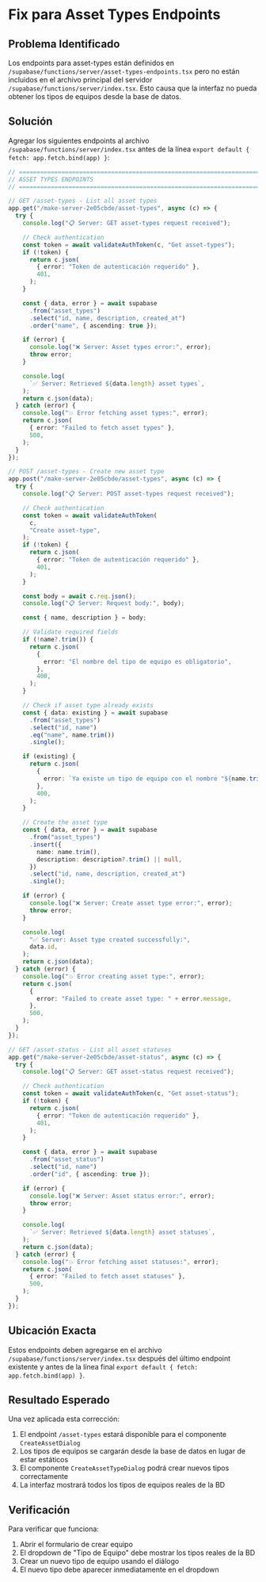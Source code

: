# Fix para Asset Types Endpoints

## Problema Identificado
Los endpoints para asset-types están definidos en `/supabase/functions/server/asset-types-endpoints.tsx` pero no están incluidos en el archivo principal del servidor `/supabase/functions/server/index.tsx`. Esto causa que la interfaz no pueda obtener los tipos de equipos desde la base de datos.

## Solución
Agregar los siguientes endpoints al archivo `/supabase/functions/server/index.tsx` antes de la línea `export default { fetch: app.fetch.bind(app) }`:

```typescript
// ============================================================================
// ASSET TYPES ENDPOINTS
// ============================================================================

// GET /asset-types - List all asset types
app.get("/make-server-2e05cbde/asset-types", async (c) => {
  try {
    console.log("📋 Server: GET asset-types request received");

    // Check authentication
    const token = await validateAuthToken(c, "Get asset-types");
    if (!token) {
      return c.json(
        { error: "Token de autenticación requerido" },
        401,
      );
    }

    const { data, error } = await supabase
      .from("asset_types")
      .select("id, name, description, created_at")
      .order("name", { ascending: true });

    if (error) {
      console.log("❌ Server: Asset types error:", error);
      throw error;
    }

    console.log(
      `✅ Server: Retrieved ${data.length} asset types`,
    );
    return c.json(data);
  } catch (error) {
    console.log("💥 Error fetching asset types:", error);
    return c.json(
      { error: "Failed to fetch asset types" },
      500,
    );
  }
});

// POST /asset-types - Create new asset type
app.post("/make-server-2e05cbde/asset-types", async (c) => {
  try {
    console.log("📋 Server: POST asset-types request received");

    // Check authentication
    const token = await validateAuthToken(
      c,
      "Create asset-type",
    );
    if (!token) {
      return c.json(
        { error: "Token de autenticación requerido" },
        401,
      );
    }

    const body = await c.req.json();
    console.log("📋 Server: Request body:", body);

    const { name, description } = body;

    // Validate required fields
    if (!name?.trim()) {
      return c.json(
        {
          error: "El nombre del tipo de equipo es obligatorio",
        },
        400,
      );
    }

    // Check if asset type already exists
    const { data: existing } = await supabase
      .from("asset_types")
      .select("id, name")
      .eq("name", name.trim())
      .single();

    if (existing) {
      return c.json(
        {
          error: `Ya existe un tipo de equipo con el nombre "${name.trim()}"`,
        },
        400,
      );
    }

    // Create the asset type
    const { data, error } = await supabase
      .from("asset_types")
      .insert({
        name: name.trim(),
        description: description?.trim() || null,
      })
      .select("id, name, description, created_at")
      .single();

    if (error) {
      console.log("❌ Server: Create asset type error:", error);
      throw error;
    }

    console.log(
      "✅ Server: Asset type created successfully:",
      data.id,
    );
    return c.json(data);
  } catch (error) {
    console.log("💥 Error creating asset type:", error);
    return c.json(
      {
        error: "Failed to create asset type: " + error.message,
      },
      500,
    );
  }
});

// GET /asset-status - List all asset statuses
app.get("/make-server-2e05cbde/asset-status", async (c) => {
  try {
    console.log("📋 Server: GET asset-status request received");

    // Check authentication
    const token = await validateAuthToken(c, "Get asset-status");
    if (!token) {
      return c.json(
        { error: "Token de autenticación requerido" },
        401,
      );
    }

    const { data, error } = await supabase
      .from("asset_status")
      .select("id, name")
      .order("id", { ascending: true });

    if (error) {
      console.log("❌ Server: Asset status error:", error);
      throw error;
    }

    console.log(
      `✅ Server: Retrieved ${data.length} asset statuses`,
    );
    return c.json(data);
  } catch (error) {
    console.log("💥 Error fetching asset statuses:", error);
    return c.json(
      { error: "Failed to fetch asset statuses" },
      500,
    );
  }
});
```

## Ubicación Exacta
Estos endpoints deben agregarse en el archivo `/supabase/functions/server/index.tsx` después del último endpoint existente y antes de la línea final `export default { fetch: app.fetch.bind(app) }`.

## Resultado Esperado
Una vez aplicada esta corrección:

1. El endpoint `/asset-types` estará disponible para el componente `CreateAssetDialog`
2. Los tipos de equipos se cargarán desde la base de datos en lugar de estar estáticos
3. El componente `CreateAssetTypeDialog` podrá crear nuevos tipos correctamente
4. La interfaz mostrará todos los tipos de equipos reales de la BD

## Verificación
Para verificar que funciona:

1. Abrir el formulario de crear equipo
2. El dropdown de "Tipo de Equipo" debe mostrar los tipos reales de la BD
3. Crear un nuevo tipo de equipo usando el diálogo
4. El nuevo tipo debe aparecer inmediatamente en el dropdown
